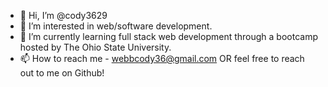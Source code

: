- 👋 Hi, I’m @cody3629
- 👀 I’m interested in web/software development.
- 🌱 I’m currently learning full stack web development through a bootcamp hosted by The Ohio State University.
- 📫 How to reach me - webbcody36@gmail.com OR feel free to reach out to me on Github!

<!---
cody3629/cody3629 is a ✨ special ✨ repository because its `README.md` (this file) appears on your GitHub profile.
You can click the Preview link to take a look at your changes.
--->
